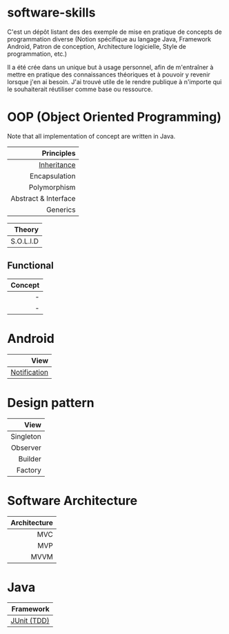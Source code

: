 # software-skills

C'est un dépôt listant des des exemple de mise en pratique de concepts de programmation diverse (Notion spécifique au langage Java, Framework Android, Patron de conception, Architecture logicielle, Style de programmation, etc.)

Il a été crée dans un unique but à usage personnel, afin de m'entraîner à mettre en pratique des connaissances théoriques et à pouvoir y revenir lorsque j'en ai besoin. J'ai trouvé utile de le rendre publique à n'importe qui le souhaiterait réutiliser comme base ou ressource.

# OOP (Object Oriented Programming)
Note that all implementation of concept are written in Java.

| Principles |
| --------------: |
| [Inheritance](https://github.com/lemarcque/software-skills/blob/master/oop/inheritance/README.md) |
| Encapsulation |
| Polymorphism |
| Abstract & Interface |
| Generics |

| Theory |
| --------------: |
| S.O.L.I.D |

## Functional

| Concept |
| --------------: |
| - |
| - |


# Android
| View |
| --------: |
| [Notification](https://github.com/lemarcque/software-skills/tree/master/android/notificationd-drawer) |


# Design pattern
| View |
| --------: |
| Singleton |
| Observer |
| Builder |
| Factory |

# Software Architecture
| Architecture |
| --------: |
| MVC |
| MVP |
| MVVM |

# Java
| Framework |
| --------: |
| [JUnit (TDD)](https://github.com/lemarcque/software-skills/blob/master/java/junit/README.md)|
